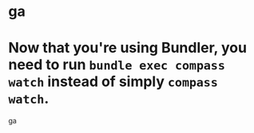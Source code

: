 ga
==

# Now that you're using Bundler, you need to run `bundle exec compass watch` instead of simply `compass watch`.

ga
